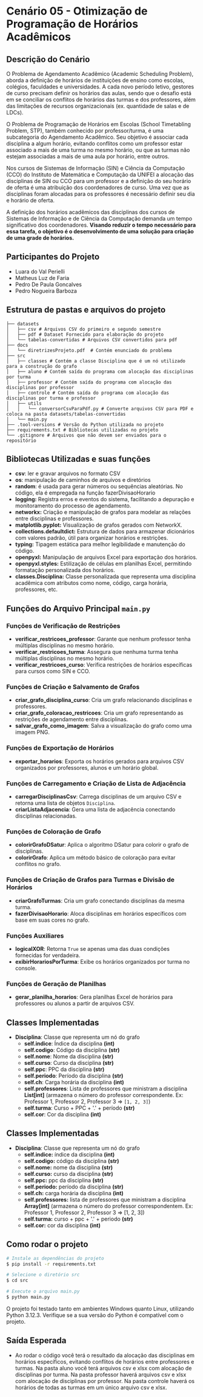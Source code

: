 # Cenário 05 - Otimização de Programação de Horários Acadêmicos


## Descrição do Cenário

O Problema de Agendamento Acadêmico (Academic Scheduling Problem), aborda a definição de horários de
instituições de ensino como escolas, colégios, faculdades e universidades. A cada novo período letivo, gestores
de curso precisam definir os horários das aulas, sendo que o desafio está em se conciliar os conflitos de horários
das turmas e dos professores, além das limitações de recursos organizacionais (ex. quantidade de salas e de
LDCs).

O Problema de Programação de Horários em Escolas (School Timetabling Problem, STP), também conhecido por
professor/turma, é uma subcategoria do Agendamento Acadêmico. Seu objetivo é associar cada disciplina a
algum horário, evitando conflitos como um professor estar associado a mais de uma turma no mesmo horário, ou
que as turmas não estejam associadas a mais de uma aula por horário, entre outros.

Nos cursos de Sistemas de Informação (SIN) e Ciência da Computação (CCO) do Instituto de Matemática e
Computação da UNIFEI a alocação das disciplinas de SIN ou CCO para um professor e a definição do seu horário
de oferta é uma atribuição dos coordenadores de curso. Uma vez que as disciplinas foram alocadas para os
professores é necessário definir seu dia e horário de oferta.

A definição dos horários acadêmicos das disciplinas dos cursos de Sistemas de Informação e de Ciência da
Computação demanda um tempo significativo dos coordenadores. **Visando reduzir o tempo necessário para essa
tarefa, o objetivo é o desenvolvimento de uma solução para criação de uma grade de horários.**

## Participantes do Projeto

- Luara do Val Perielli
- Matheus Luz de Faria
- Pedro De Paula Goncalves
- Pedro Nogueira Barboza

## Estrutura de pastas e arquivos do projeto

    ├── datasets 
    │   ├── csv # Arquivos CSV do primeiro e segundo semestre
    │   ├── pdf # Dataset Fornecido para elaboração do projeto
    │   └── tabelas-convertidas # Arquivos CSV convertidos para pdf
    ├── docs
    │   └── diretrizesProjeto.pdf  # Contém enunciado do problema
    ├── src
    │   ├── classes # Contém a classe Disciplina que é um nó utilizado para a construção do grafo
    │   ├── aluno # Contém saída do programa com alocação das disciplinas por turma
    │   ├── professor # Contém saída do programa com alocação das disciplinas por professor
    │   ├── controle # Contém saída do programa com alocação das disciplinas por turma e professor
    │   ├── utils 
    │   │   └── conversorCsvParaPdf.py # Converte arquivos CSV para PDF e coloca na pasta datasets/tabelas-convertidas
    │   └── main.py 
    ├── .tool-versions # Versão do Python utilizada no projeto 
    ├── requirements.txt # Bibliotecas utilizadas no projeto
    └── .gitignore # Arquivos que não devem ser enviados para o repositório

## Bibliotecas Utilizadas e suas funções

- **csv**:  ler e gravar arquivos no formato CSV
- **os**: manipulação de caminhos de arquivos e diretórios
- **random**:  é usada para gerar números ou sequências aleatórias. No código, ela é empregada na função fazerDivisaoHorario
- **logging:** Registra erros e eventos do sistema, facilitando a depuração e monitoramento do processo de agendamento.
- **networkx:** Criação e manipulação de grafos para modelar as relações entre disciplinas e professores.
- **matplotlib.pyplot:** Visualização de grafos gerados com NetworkX.
- **collections.defaultdict:** Estrutura de dados para armazenar dicionários com valores padrão, útil para organizar horários e restrições.
- **typing:** Tipagem estática para melhor legibilidade e manutenção do código.
- **openpyxl:** Manipulação de arquivos Excel para exportação dos horários.
- **openpyxl.styles:** Estilização de células em planilhas Excel, permitindo formatação personalizada dos horários.
- **classes.Disciplina:** Classe personalizada que representa uma disciplina acadêmica com atributos como nome, código, carga horária, professores, etc.


## Funções do Arquivo Principal `main.py`

### Funções de Verificação de Restrições

- **verificar_restricoes_professor**: Garante que nenhum professor tenha múltiplas disciplinas no mesmo horário.
- **verificar_restricoes_turma**: Assegura que nenhuma turma tenha múltiplas disciplinas no mesmo horário.
- **verificar_restricoes_curso**: Verifica restrições de horários específicas para cursos como SIN e CCO.

### Funções de Criação e Salvamento de Grafos

- **criar_grafo_disciplina_curso**: Cria um grafo relacionando disciplinas e professores.
- **criar_grafo_coloracao_restricoes**: Cria um grafo representando as restrições de agendamento entre disciplinas.
- **salvar_grafo_como_imagem**: Salva a visualização do grafo como uma imagem PNG.

### Funções de Exportação de Horários

- **exportar_horarios**: Exporta os horários gerados para arquivos CSV organizados por professores, alunos e um horário global.

### Funções de Carregamento e Criação de Lista de Adjacência

- **carregarDisciplinasCsv**: Carrega disciplinas de um arquivo CSV e retorna uma lista de objetos `Disciplina`.
- **criarListaAdjacencia**: Gera uma lista de adjacência conectando disciplinas relacionadas.

### Funções de Coloração de Grafo

- **colorirGrafoDSatur**: Aplica o algoritmo DSatur para colorir o grafo de disciplinas.
- **colorirGrafo**: Aplica um método básico de coloração para evitar conflitos no grafo.

### Funções de Criação de Grafos para Turmas e Divisão de Horários

- **criarGrafoTurmas**: Cria um grafo conectando disciplinas da mesma turma.
- **fazerDivisaoHorario**: Aloca disciplinas em horários específicos com base em suas cores no grafo.

### Funções Auxiliares

- **logicalXOR**: Retorna `True` se apenas uma das duas condições fornecidas for verdadeira.
- **exibirHorariosPorTurma**: Exibe os horários organizados por turma no console.

### Funções de Geração de Planilhas

- **gerar_planilha_horarios**: Gera planilhas Excel de horários para professores ou alunos a partir de arquivos CSV.

## Classes Implementadas

- **Disciplina**: Classe que representa um nó do grafo
  - **self.indice**: Índice da disciplina **(int)**
  - **self.codigo**: Código da disciplina **(str)**
  - **self.nome**: Nome da disciplina **(str)**
  - **self.curso**: Curso da disciplina **(str)**
  - **self.ppc**: PPC da disciplina **(str)**
  - **self.periodo**: Período da disciplina **(str)**
  - **self.ch**: Carga horária da disciplina **(int)**
  - **self.professores**: Lista de professores que ministram a disciplina **List[int]** (armazena o número do professor correspondente. Ex: Professor 1, Professor 2, Professor 3 => `[1, 2, 3]`)
  - **self.turma**: Curso + PPC + '.' + período **(str)**
  - **self.cor**: Cor da disciplina **(int)**


## Classes Implementadas

- **Disciplina**: Classe que representa um nó do grafo
  - **self.indice:** índice da disciplina **(int)**
  - **self.codigo:** código da disciplina **(str)**
  - **self.nome:** nome da disciplina **(str)**
  - **self.curso:** curso da disciplina **(str)**
  - **self.ppc:** ppc da disciplina **(str)**
  - **self.periodo:** período da disciplina **(str)**
  - **self.ch:** carga horária da disciplina **(int)**
  - **self.professores:** lista de professores que ministram a disciplina **Array[int]** (armazena o número do professor correspondentem. Ex: Professor 1, Professor 2, Professor 3 => [1, 2, 3]) 
  - **self.turma:** curso + ppc + '.' + periodo **(str)**
  - **self.cor:** cor da disciplina **(int)**  


## Como rodar o projeto 

```bash
# Instale as dependências do projeto
$ pip install -r requirements.txt

# Selecione o diretório src
$ cd src

# Execute o arquivo main.py
$ python main.py
```
O projeto foi testado tanto em ambientes Windows quanto Linux, utilizando Python 3.12.3. Verifique se a sua versão do Python é compatível com o projeto.

## Saída Esperada 

- Ao rodar o código você terá o resultado da alocação das disciplinas em horários específicos, evitando conflitos de horários entre professores e turmas. Na pasta aluno você terá arquivos csv e xlsx com alocação de disciplinas por turma. Na pasta professor haverá arquivos csv e xlsx com alocação de disciplinas por professor. Na pasta controle haverá os horários de todas as turmas em um único arquivo csv e xlsx.
